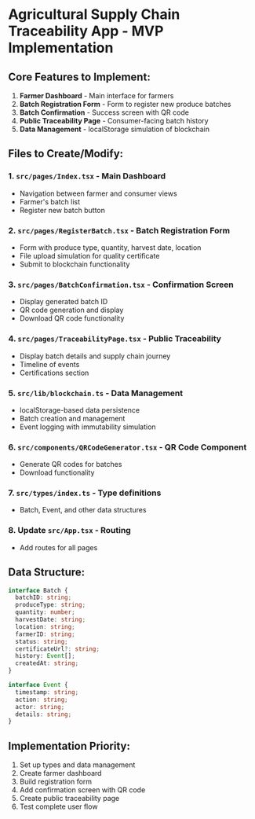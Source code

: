 # Agricultural Supply Chain Traceability App - MVP Implementation

## Core Features to Implement:
1. **Farmer Dashboard** - Main interface for farmers
2. **Batch Registration Form** - Form to register new produce batches
3. **Batch Confirmation** - Success screen with QR code
4. **Public Traceability Page** - Consumer-facing batch history
5. **Data Management** - localStorage simulation of blockchain

## Files to Create/Modify:

### 1. `src/pages/Index.tsx` - Main Dashboard
- Navigation between farmer and consumer views
- Farmer's batch list
- Register new batch button

### 2. `src/pages/RegisterBatch.tsx` - Batch Registration Form
- Form with produce type, quantity, harvest date, location
- File upload simulation for quality certificate
- Submit to blockchain functionality

### 3. `src/pages/BatchConfirmation.tsx` - Confirmation Screen
- Display generated batch ID
- QR code generation and display
- Download QR code functionality

### 4. `src/pages/TraceabilityPage.tsx` - Public Traceability
- Display batch details and supply chain journey
- Timeline of events
- Certifications section

### 5. `src/lib/blockchain.ts` - Data Management
- localStorage-based data persistence
- Batch creation and management
- Event logging with immutability simulation

### 6. `src/components/QRCodeGenerator.tsx` - QR Code Component
- Generate QR codes for batches
- Download functionality

### 7. `src/types/index.ts` - Type definitions
- Batch, Event, and other data structures

### 8. Update `src/App.tsx` - Routing
- Add routes for all pages

## Data Structure:
```typescript
interface Batch {
  batchID: string;
  produceType: string;
  quantity: number;
  harvestDate: string;
  location: string;
  farmerID: string;
  status: string;
  certificateUrl?: string;
  history: Event[];
  createdAt: string;
}

interface Event {
  timestamp: string;
  action: string;
  actor: string;
  details: string;
}
```

## Implementation Priority:
1. Set up types and data management
2. Create farmer dashboard
3. Build registration form
4. Add confirmation screen with QR code
5. Create public traceability page
6. Test complete user flow